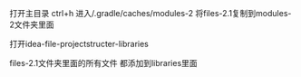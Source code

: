打开主目录 
ctrl+h
进入/.gradle/caches/modules-2
将files-2.1复制到modules-2文件夹里面

打开idea-file-projectstructer-libraries

files-2.1文件夹里面的所有文件 都添加到libraries里面
